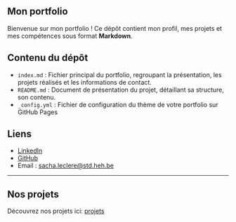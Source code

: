 ## Mon portfolio

Bienvenue sur mon portfolio ! Ce dépôt contient mon profil, mes projets et mes compétences sous format **Markdown**.

## Contenu du dépôt
- `index.md` : Fichier principal du portfolio, regroupant la présentation, les projets réalisés et les informations de contact.
- `README.md` : Document de présentation du projet, détaillant sa structure, son contenu.
- `_config.yml` : Fichier de configuration du thème de votre portfolio sur GitHub Pages

## Liens
 
- [LinkedIn](https://www.linkedin.com/in/sacha-leclere-655059310/)
- [GitHub](https://github.com/OnlyErazer)  
- Email : [sacha.leclere@std.heh.be](sacha.leclere@std.heh.be)

---

## Nos projets

Découvrez nos projets ici: [projets](projet.md)